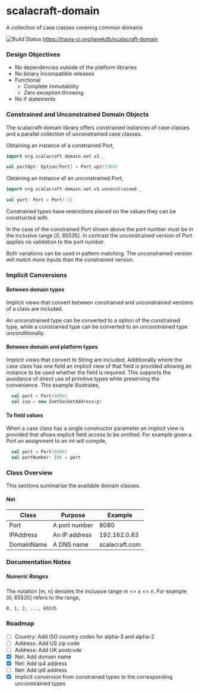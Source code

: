 scalacraft-domain
=================

A collection of case classes covering common domains

![Build Status](https://travis-ci.org/janekdb/scalacraft-domain.svg?branch=master) https://travis-ci.org/janekdb/scalacraft-domain

### Design Objectives

- No dependencies outside of the platform libraries
- No binary incompatible releases
- Functional
  - Complete immutability
  - Zero exception throwing
- No if statements

### Constrained and Unconstrained Domain Objects

The scalacraft-domain library offers constrained instances of case classes and a parallel
collection of unconstrained case classes.

Obtaining an instance of a constrained Port,
````scala
import org.scalacraft.domain.net.v1._

val portOpt: Option[Port] = Port.opt(3369)
````

Obtaining an instance of an unconstrained Port,
````scala
import org.scalacraft.domain.net.v1.unconstrained._

val port: Port = Port(-3)
````

Constrained types have restrictions placed on the values they can be constructed with.

In the case of the constrained Port shown above the port number must be in the inclusive range [0, 65535]. In
contrast the unconstrained version of Port applies no validation to the port number.

Both variations can be used in pattern matching. The unconstrained version will match more inputs than
the constrained version.

### Implicit Conversions

#### Between domain types

Implicit views that convert between constrained and unconstrained versions of a class are included.

An unconstrained type can be converted to a option of the constrained type, while a constrained type can be
converted to an unconstrained type unconditionally.

#### Between domain and platform types

Implicit views that convert to String are included. Additionally where the case class has one field an implicit
view of that field is provided allowing an instance to be used whether the field is required. This supports the
avoidance of direct use of primitive types while preserving the convenience. This example illustrates,

````scala
  val port = Port(6006)
  val isa = new InetSocketAddress(p)
````

#### To field values

When a case class has a single constructor parameter an implicit view is provided that allows explicit field access
to be omitted. For example given a Port an assignment to an int will compile,

````scala
  val port = Port(6006)
  val portNumber: Int = port
````

### Class Overview

This sections summarise the available domain classes.

#### Net

Class | Purpose | Example
---- | ---- | ----
Port | A port number | 8080
IPAddress | An IP address | 192.162.0.83
DomainName | A DNS name | scalacraft.com

### Documentation Notes

##### Numeric Ranges

The notation [m, n] denotes the inclusive range m <= x <= n. For example [0, 65535] refers to the range,

    0, 1, 2, ..., 65535

### Roadmap

- [ ] Country: Add ISO country codes for alpha-3 and alpha-2
- [ ] Address: Add US zip code
- [ ] Address: Add UK postcode
- [x] Net: Add domain name
- [x] Net: Add ip4 address
- [ ] Net: Add ip6 address
- [x] Implicit conversion from constrained types to the corresponding unconstrained types
